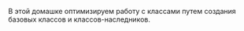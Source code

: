 В этой домашке оптимизируем работу с классами 
путем создания базовых классов и классов-наследников.
